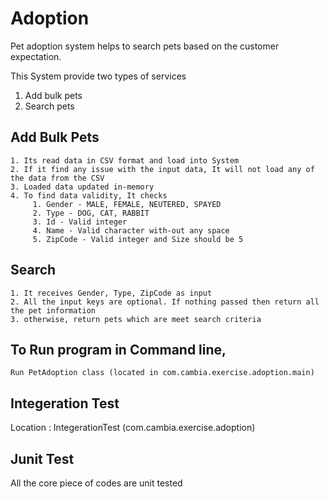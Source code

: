 # Adoption

Pet adoption system helps to search pets based on the customer expectation.

This System provide two types of services
   1. Add bulk pets
   2. Search pets 
   
 Add Bulk Pets
 -------------
    1. Its read data in CSV format and load into System
    2. If it find any issue with the input data, It will not load any of the data from the CSV
    3. Loaded data updated in-memory 
    4. To find data validity, It checks 
         1. Gender - MALE, FEMALE, NEUTERED, SPAYED
         2. Type - DOG, CAT, RABBIT
         3. Id - Valid integer
         4. Name - Valid character with-out any space
         5. ZipCode - Valid integer and Size should be 5
         
Search 
-------

    1. It receives Gender, Type, ZipCode as input
    2. All the input keys are optional. If nothing passed then return all the pet information
    3. otherwise, return pets which are meet search criteria
    
    
 To Run program in Command line,
 ------------------------------
    Run PetAdoption class (located in com.cambia.exercise.adoption.main)
    
 Integeration Test
 -----------------
   Location : IntegerationTest (com.cambia.exercise.adoption)
   
 Junit Test
 ----------
   All the core piece of codes are unit tested 
 
    
